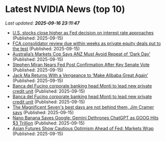 # Latest NVIDIA News (top 10)
_Last updated: **2025-09-16 23:11:47**_

- [U.S. stocks close higher as Fed decision on interest rate approaches](https://www.thestar.com.my/news/world/2025/09/16/us-stocks-close-higher-as-fed-decision-on-interest-rate-approaches) (Published: 2025-09-15)
- [FCA consolidator review due within weeks as private equity deals put to the test](https://biztoc.com/x/cd81f26e90d4a1ff) (Published: 2025-09-15)
- [Australia’s Markets Cop Says ANZ Must Avoid Repeat of ‘Dark Day’](https://biztoc.com/x/6745aa7d989fd030) (Published: 2025-09-15)
- [Stephen Miran Nears Fed Post Confirmation After Key Senate Vote](https://biztoc.com/x/442317c1b8d0b062) (Published: 2025-09-15)
- [Jack Ma Returns With a Vengeance to ‘Make Alibaba Great Again’](https://biztoc.com/x/e23628426d26f981) (Published: 2025-09-15)
- [Banca del Fucino corporate banking head Monti to lead new private credit unit](https://biztoc.com/x/c1b337d756a8b593) (Published: 2025-09-15)
- [Banca del Fucino corporate banking head Monti to lead new private credit unit](https://biztoc.com/x/c1b337d756a8b593) (Published: 2025-09-15)
- [The Magnificent Seven's best days are not behind them, Jim Cramer says](https://www.cnbc.com/2025/09/15/the-magnificent-sevens-best-days-are-not-behind-them-jim-cramer-says.html) (Published: 2025-09-15)
- [Nano Banana Saves Google: Gemini Dethrones ChatGPT as GOOG Hits $3 Trillion](https://decrypt.co/339563/nano-banana-google-gemini-dethrones-chatgpt) (Published: 2025-09-15)
- [Asian Futures Show Cautious Optimism Ahead of Fed: Markets Wrap](https://biztoc.com/x/076786fc72db4090) (Published: 2025-09-15)
